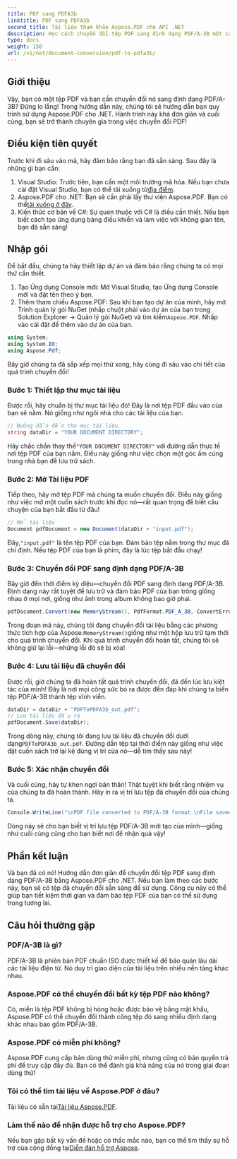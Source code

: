 ```yaml
---
title: PDF sang PDFA3b
linktitle: PDF sang PDFA3b
second_title: Tài liệu tham khảo Aspose.PDF cho API .NET
description: Học cách chuyển đổi tệp PDF sang định dạng PDF/A-3B một cách dễ dàng với Aspose.PDF cho .NET trong hướng dẫn từng bước này.
type: docs
weight: 150
url: /vi/net/document-conversion/pdf-to-pdfa3b/
---
```

## Giới thiệu

Vậy, bạn có một tệp PDF và bạn cần chuyển đổi nó sang định dạng PDF/A-3B? Đừng lo lắng! Trong hướng dẫn này, chúng tôi sẽ hướng dẫn bạn quy trình sử dụng Aspose.PDF cho .NET. Hành trình này khá đơn giản và cuối cùng, bạn sẽ trở thành chuyên gia trong việc chuyển đổi PDF!

## Điều kiện tiên quyết

Trước khi đi sâu vào mã, hãy đảm bảo rằng bạn đã sẵn sàng. Sau đây là những gì bạn cần:

1. Visual Studio: Trước tiên, bạn cần một môi trường mã hóa. Nếu bạn chưa cài đặt Visual Studio, bạn có thể tải xuống từ[địa điểm](https://visualstudio.microsoft.com/).
2.  Aspose.PDF cho .NET: Bạn sẽ cần phải lấy thư viện Aspose.PDF. Bạn có thể[tải xuống ở đây](https://releases.aspose.com/pdf/net/).
3. Kiến thức cơ bản về C#: Sự quen thuộc với C# là điều cần thiết. Nếu bạn biết cách tạo ứng dụng bảng điều khiển và làm việc với không gian tên, bạn đã sẵn sàng!

## Nhập gói

Để bắt đầu, chúng ta hãy thiết lập dự án và đảm bảo rằng chúng ta có mọi thứ cần thiết.

1. Tạo Ứng dụng Console mới: Mở Visual Studio, tạo Ứng dụng Console mới và đặt tên theo ý bạn.
2.  Thêm tham chiếu Aspose.PDF: Sau khi bạn tạo dự án của mình, hãy mở Trình quản lý gói NuGet (nhấp chuột phải vào dự án của bạn trong Solution Explorer -> Quản lý gói NuGet) và tìm kiếm`Aspose.PDF`. Nhấp vào cài đặt để thêm vào dự án của bạn.

```csharp
using System;
using System.IO;
using Aspose.Pdf;
```

Bây giờ chúng ta đã sắp xếp mọi thứ xong, hãy cùng đi sâu vào chi tiết của quá trình chuyển đổi!

### Bước 1: Thiết lập thư mục tài liệu

Được rồi, hãy chuẩn bị thư mục tài liệu đó! Đây là nơi tệp PDF đầu vào của bạn sẽ nằm. Nó giống như ngôi nhà cho các tài liệu của bạn.

```csharp
// Đường dẫn đến thư mục tài liệu.
string dataDir = "YOUR DOCUMENT DIRECTORY";
```

 Hãy chắc chắn thay thế`"YOUR DOCUMENT DIRECTORY"` với đường dẫn thực tế nơi tệp PDF của bạn nằm. Điều này giống như việc chọn một góc ấm cúng trong nhà bạn để lưu trữ sách. 

### Bước 2: Mở Tài liệu PDF

Tiếp theo, hãy mở tệp PDF mà chúng ta muốn chuyển đổi. Điều này giống như việc mở một cuốn sách trước khi đọc nó—rất quan trọng để biết câu chuyện của bạn bắt đầu từ đâu!

```csharp
// Mở tài liệu
Document pdfDocument = new Document(dataDir + "input.pdf");
```

 Đây,`"input.pdf"` là tên tệp PDF của bạn. Đảm bảo tệp nằm trong thư mục đã chỉ định. Nếu tệp PDF của bạn là phim, đây là lúc tệp bắt đầu chạy!

### Bước 3: Chuyển đổi PDF sang định dạng PDF/A-3B

Bây giờ đến thời điểm kỳ diệu—chuyển đổi PDF sang định dạng PDF/A-3B. Định dạng này rất tuyệt để lưu trữ và đảm bảo PDF của bạn trông giống nhau ở mọi nơi, giống như ảnh trong album không bao giờ phai.

```csharp
pdfDocument.Convert(new MemoryStream(), PdfFormat.PDF_A_3B, ConvertErrorAction.Delete);
```

 Trong đoạn mã này, chúng tôi đang chuyển đổi tài liệu bằng các phương thức tích hợp của Aspose.`MemoryStream()`giống như một hộp lưu trữ tạm thời cho quá trình chuyển đổi. Khi quá trình chuyển đổi hoàn tất, chúng tôi sẽ không giữ lại lỗi—những lỗi đó sẽ bị xóa!

### Bước 4: Lưu tài liệu đã chuyển đổi

Được rồi, giờ chúng ta đã hoàn tất quá trình chuyển đổi, đã đến lúc lưu kiệt tác của mình! Đây là nơi mọi công sức bỏ ra được đền đáp khi chúng ta biến tệp PDF/A-3B thành tệp vĩnh viễn.

```csharp
dataDir = dataDir + "PDFToPDFA3b_out.pdf";
// Lưu tài liệu đầu ra
pdfDocument.Save(dataDir);
```

 Trong dòng này, chúng tôi đang lưu tài liệu đã chuyển đổi dưới dạng`PDFToPDFA3b_out.pdf`. Đường dẫn tệp tại thời điểm này giống như việc đặt cuốn sách trở lại kệ đúng vị trí của nó—dễ tìm thấy sau này!

### Bước 5: Xác nhận chuyển đổi

Và cuối cùng, hãy tự khen ngợi bản thân! Thật tuyệt khi biết rằng nhiệm vụ của chúng ta đã hoàn thành. Hãy in ra vị trí lưu tệp đã chuyển đổi của chúng ta.

```csharp
Console.WriteLine("\nPDF file converted to PDF/A-3B format.\nFile saved at " + dataDir);
```

Dòng này sẽ cho bạn biết vị trí lưu tệp PDF/A-3B mới tạo của mình—giống như cuối cùng cũng cho bạn biết nơi để nhận quà vậy!

## Phần kết luận

Và bạn đã có nó! Hướng dẫn đơn giản để chuyển đổi tệp PDF sang định dạng PDF/A-3B bằng Aspose.PDF cho .NET. Nếu bạn làm theo các bước này, bạn sẽ có tệp đã chuyển đổi sẵn sàng để sử dụng. Công cụ này có thể giúp bạn tiết kiệm thời gian và đảm bảo tệp PDF của bạn có thể sử dụng trong tương lai.

## Câu hỏi thường gặp

### PDF/A-3B là gì?
PDF/A-3B là phiên bản PDF chuẩn ISO được thiết kế để bảo quản lâu dài các tài liệu điện tử. Nó duy trì giao diện của tài liệu trên nhiều nền tảng khác nhau.

### Aspose.PDF có thể chuyển đổi bất kỳ tệp PDF nào không?
Có, miễn là tệp PDF không bị hỏng hoặc được bảo vệ bằng mật khẩu, Aspose.PDF có thể chuyển đổi thành công tệp đó sang nhiều định dạng khác nhau bao gồm PDF/A-3B.

### Aspose.PDF có miễn phí không?
Aspose.PDF cung cấp bản dùng thử miễn phí, nhưng cũng có bản quyền trả phí để truy cập đầy đủ. Bạn có thể đánh giá khả năng của nó trong giai đoạn dùng thử!

### Tôi có thể tìm tài liệu về Aspose.PDF ở đâu?
 Tài liệu có sẵn tại[Tài liệu Aspose.PDF](https://reference.aspose.com/pdf/net/).

### Làm thế nào để nhận được hỗ trợ cho Aspose.PDF?
Nếu bạn gặp bất kỳ vấn đề hoặc có thắc mắc nào, bạn có thể tìm thấy sự hỗ trợ của cộng đồng tại[Diễn đàn hỗ trợ Aspose](https://forum.aspose.com/c/pdf/10).
